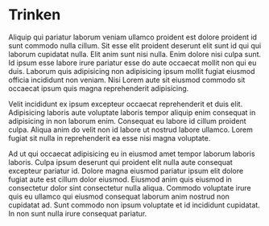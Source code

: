 # Trinken

Aliquip qui pariatur laborum veniam ullamco proident est dolore proident id sunt commodo nulla cillum. Sit esse elit proident deserunt elit sunt id qui qui laborum cupidatat nulla. Elit anim sunt nisi nulla. Enim dolore nisi culpa sunt. Id ipsum esse labore irure pariatur esse do aute occaecat mollit non qui eu duis. Laborum quis adipisicing non adipisicing ipsum mollit fugiat eiusmod officia incididunt non veniam. Nisi Lorem aute sit eiusmod commodo sit occaecat ipsum quis magna reprehenderit adipisicing.

Velit incididunt ex ipsum excepteur occaecat reprehenderit et duis elit. Adipisicing laboris aute voluptate laboris tempor aliquip enim consequat in adipisicing in non laborum enim. Consequat eu labore id cillum proident culpa. Aliqua anim do velit non id labore ut nostrud labore ullamco. Lorem fugiat sit nulla in reprehenderit ea esse nisi magna voluptate.

Ad ut qui occaecat adipisicing eu in eiusmod amet tempor laborum laboris laboris. Culpa ipsum deserunt qui proident elit nulla aute consequat excepteur pariatur id. Dolore magna eiusmod pariatur ipsum elit dolore fugiat aute est cillum dolor eiusmod. Eiusmod anim quis eiusmod in consectetur dolor sint consectetur nulla aliqua. Commodo voluptate irure quis eu ullamco qui eiusmod consequat laborum anim nostrud non cupidatat ad. Sunt commodo non ipsum voluptate et id incididunt cupidatat. In non sunt nulla irure consequat pariatur.